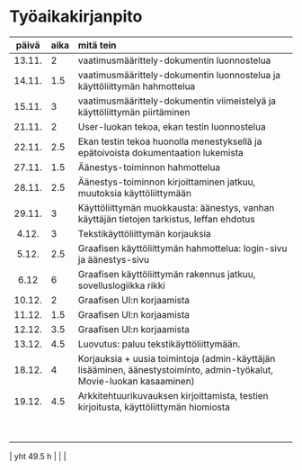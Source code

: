 # Työaikakirjanpito

| päivä | aika | mitä tein  |
| :----:|:-----| :-----|
| 13.11. | 2 | vaatimusmäärittely-dokumentin luonnostelua |
| 14.11. | 1.5 | vaatimusmäärittely-dokumentin luonnostelua ja käyttöliittymän hahmottelua |
| 15.11. | 3 | vaatimusmäärittely-dokumentin viimeistelyä ja käyttöliittymän piirtäminen |
| 21.11. | 2 | User-luokan tekoa, ekan testin luonnostelua |
| 22.11. | 2.5 | Ekan testin tekoa huonolla menestyksellä ja epätoivoista dokumentaation lukemista |
| 27.11. | 1.5 | Äänestys-toiminnon hahmottelua |
| 28.11. | 2.5 | Äänestys-toiminnon kirjoittaminen jatkuu, muutoksia käyttöliittymään |
| 29.11. | 3  | Käyttöliittymän muokkausta: äänestys, vanhan käyttäjän tietojen tarkistus, leffan ehdotus |
| 4.12. | 3 | Tekstikäyttöliittymän korjauksia |
| 5.12. | 2.5 | Graafisen käyttöliittymän hahmottelua: login-sivu ja äänestys-sivu |
| 6.12 | 6 | Graafisen käyttöliittymän rakennus jatkuu, sovelluslogiikka rikki |
| 10.12. | 2 | Graafisen UI:n korjaamista |
| 11.12. | 1.5 | Graafisen UI:n korjaamista | 
| 12.12. | 3.5 | Graafisen UI:n korjaamista | 
| 13.12. | 4.5 | Luovutus: paluu tekstikäyttöliittymään.  | 
| 18.12. | 4 | Korjauksia + uusia toimintoja (admin-käyttäjän lisääminen, äänestystoiminto, admin-työkalut, Movie-luokan kasaaminen) | 
| 19.12. | 4.5 | Arkkitehtuurikuvauksen kirjoittamista, testien kirjoitusta, käyttöliittymän hiomiosta | 
|  |  |  | 
|  |  |  | 
|  |  |  |
|  |  |  |
|  |  |  |
|  |  |  |
|  |  |  |
|  |  |  |

| yht  49.5  h |   | | 
